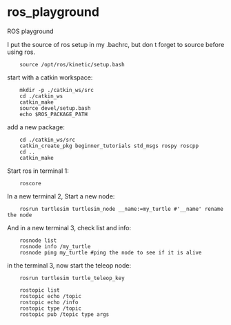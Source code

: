 # ros_playground
ROS playground

I put the source of ros setup in my .bachrc, but don t forget to source before using ros.
```
	source /opt/ros/kinetic/setup.bash
```

start with a catkin workspace:
```
	mkdir -p ./catkin_ws/src
	cd ./catkin_ws
	catkin_make
	source devel/setup.bash
	echo $ROS_PACKAGE_PATH
```

add a new package:
```
	cd ./catkin_ws/src
	catkin_create_pkg beginner_tutorials std_msgs rospy roscpp
	cd ..
	catkin_make
```

Start ros in terminal 1:
```
	roscore
```

In a new terminal 2, Start a new node:
```
	rosrun turtlesim turtlesim_node __name:=my_turtle #'__name' rename the node
```

And in a new terminal 3, check list and info:
```
	rosnode list
	rosnode info /my_turtle
	rosnode ping my_turtle #ping the node to see if it is alive
```

in the terminal 3, now start the teleop node:
```
	rosrun turtlesim turtle_teleop_key
```





```
	rostopic list
	rostopic echo /topic
	rostopic echo /info
	rostopic type /topic
	rostopic pub /topic type args
```
